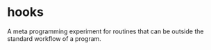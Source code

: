 # hooks
A meta programming experiment for routines that can be outside the standard workflow of a program.
